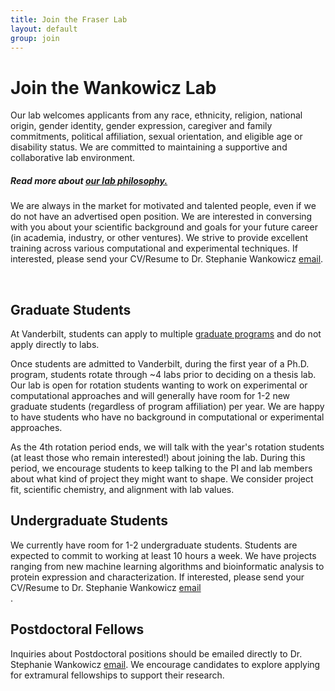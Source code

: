 ```yaml
---
title: Join the Fraser Lab
layout: default
group: join
---
```


# Join the Wankowicz Lab

Our lab welcomes applicants from any race, ethnicity, religion, national origin, gender identity, gender expression, caregiver and family commitments, political affiliation, sexual orientation, and eligible age or disability status. We are committed to maintaining a supportive and collaborative lab environment.

##### Read more about [our lab philosophy.](/philosophy/)

We are always in the market for motivated and talented people, even if we do not have an advertised open position. We are interested in conversing with you about your scientific background and goals for your future career (in academia, industry, or other ventures). We strive to provide excellent training across various computational and experimental techniques. If interested, please send your CV/Resume to Dr. Stephanie Wankowicz <a href="mailto:stephanie.wankowicz@vanderbilt.edu">email</a>.

<br/>

## Graduate Students

At Vanderbilt, students can apply to multiple [graduate programs](https://medschool.vanderbilt.edu/bret/prospective-students/) and do not apply directly to labs. 

Once students are admitted to Vanderbilt, during the first year of a Ph.D. program, students rotate through ~4 labs prior to deciding on a thesis lab. Our lab is open for rotation students wanting to work on experimental or computational approaches and will generally have room for 1-2 new graduate students (regardless of program affiliation) per year. We are happy to have students who have no background in computational or experimental approaches.

As the 4th rotation period ends, we will talk with the year's rotation students (at least those who remain interested!) about joining the lab.  During this period, we encourage students to keep talking to the PI and lab members about what kind of project they might want to shape. We consider project fit, scientific chemistry, and alignment with lab values. 

## Undergraduate Students

We currently have room for 1-2 undergraduate students. Students are expected to commit to working at least 10 hours a week. We have projects ranging from new machine learning algorithms and bioinformatic analysis to protein expression and characterization. If interested, please send your CV/Resume to Dr. Stephanie Wankowicz <a href="mailto:stephanie.wankowicz@vanderbilt.edu">email</a> <br>.

## Postdoctoral Fellows

Inquiries about Postdoctoral positions should be emailed directly to Dr. Stephanie Wankowicz <a href="mailto:stephanie.wankowicz@vanderbilt.edu">email</a>. We encourage candidates to explore applying for extramural fellowships to support their research.



